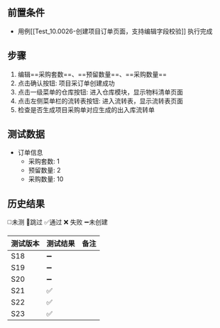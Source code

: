 
## 前置条件

- 用例[[Test_10.0026-创建项目订单页面，支持编辑字段校验]] 执行完成

## 步骤

1. 编辑==采购套数==、==预留数量==、==采购数量== 
2. 点击确认按钮: 项目采订单创建成功
3. 点击一级菜单的仓库按钮: 进入仓库模块，显示物料清单页面
4. 点击左侧菜单栏的流转表按钮: 进入流转表，显示流转表页面
5. 检查是否生成项目采购单对应生成的出入库流转单

## 测试数据

- 订单信息
	- 采购套数: 1
	- 预留数量: 2
	- 采购数量: 10

## 历史结果
 ◻️未测    🚫跳过     ✅通过    ❌ 失败    ➖未创建

| 测试版本 | 测试结果 | 备注 |
| ---- | ---- | ---- |
| S18 | ➖ |  |
| S19 | ➖ |  |
| S20 | ➖ |  |
| S21 | ✅ |  |
| S22 | ✅ |  |
| S23 | ✅ |  |
